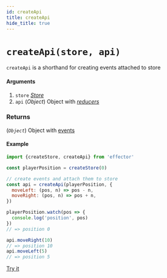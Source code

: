 ```yaml
---
id: createApi
title: createApi
hide_title: true
---
```


# `createApi(store, api)`

`createApi` is a shorthand for creating events attached to store

#### Arguments

1. `store` [_Store_](Store.md)
2. `api` (_Object_) Object with [_reducers_](../../glossary.md#reducer)

### Returns

(_`Object`_) Object with [events](Event.md)

#### Example

```js
import {createStore, createApi} from 'effector'

const playerPosition = createStore(0)

// create events and attach them to store
const api = createApi(playerPosition, {
  moveLeft: (pos, n) => pos - n,
  moveRight: (pos, n) => pos + n,
})

playerPosition.watch(pos => {
  console.log('position', pos)
})
// => position 0

api.moveRight(10)
// => position 10
api.moveLeft(5)
// => position 5
```

[Try it](https://share.effector.dev/SjVy8dzF)
